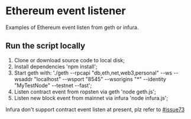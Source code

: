 # Ethereum event listener
Examples of Ethereum event listen from geth or infura.


## Run the script locally
1. Clone or download source code to local disk;
2. Install dependencies 'npm install';
3. Start geth with: './geth --rpcapi "db,eth,net,web3,personal" --ws --wsaddr "localhost" --wsport "8545" --wsorigins "*" --identity "MyTestNode" --testnet --fast';
4. Listen contract event from ropsten via geth 'node geth.js';
5. Listen new block event from mainnet via infura 'node infura.js';

Infura don't support contract event listen at present, plz refer to [#issue73](https://github.com/INFURA/infura/issues/73) 




